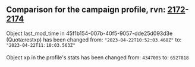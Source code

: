 ## Comparison for the campaign profile, rvn: [2172](https://github.com/PRO100KatYT/FortniteProfileRevisions/tree/main/profiles/campaign/2172%20campaign.json)-[2174](https://github.com/PRO100KatYT/FortniteProfileRevisions/tree/main/profiles/campaign/2174%20campaign.json)

Object last_mod_time in 45f1b154-007b-40f5-9057-dde25d093d3e (Quota:restxp) has been changed from: `"2023-04-22T10:52:03.468Z"` to: `"2023-04-22T11:10:03.563Z"`
<br><br>
Object xp in the profile's stats has been changed from: `4347005` to: `6527818`
<br><br>
